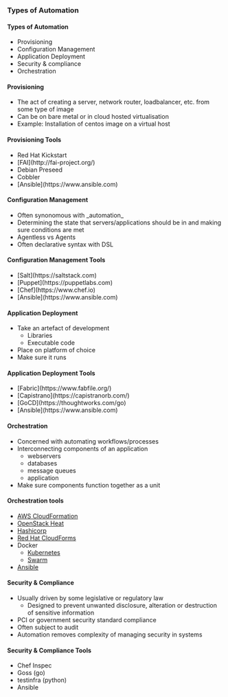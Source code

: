 ### Types of Automation


#### Types of Automation

* Provisioning <!-- .element: class="fragment" data-fragment-index="0" -->
* Configuration Management <!-- .element: class="fragment" data-fragment-index="1" -->
* Application Deployment <!-- .element: class="fragment" data-fragment-index="2" -->
* Security & compliance <!-- .element: class="fragment" data-fragment-index="3" -->
* Orchestration <!-- .element: class="fragment" data-fragment-index="4" -->


#### Provisioning

* The act of creating a server, network router, loadbalancer, etc. from some type of image
* Can be on bare metal or in cloud hosted virtualisation
* Example: Installation of centos image on a virtual host


#### Provisioning Tools

* Red Hat Kickstart <!-- .element: class="fragment" data-fragment-index="0" -->
* <!-- .element: class="fragment" data-fragment-index="1" -->[FAI](http://fai-project.org/) 
* Debian Preseed <!-- .element: class="fragment" data-fragment-index="2" -->
* Cobbler <!-- .element: class="fragment" data-fragment-index="3" -->
* <!-- .element: class="fragment" data-fragment-index="4" -->[Ansible](https://www.ansible.com) 


#### Configuration Management

* <!-- .element: class="fragment" data-fragment-index="0" -->Often synonomous with _automation_ 
* Determining the state that servers/applications should be in and making sure conditions are met <!-- .element: class="fragment" data-fragment-index="1" -->
* Agentless vs Agents <!-- .element: class="fragment" data-fragment-index="2" -->
* Often declarative syntax with DSL <!-- .element: class="fragment" data-fragment-index="3" -->


#### Configuration Management Tools

* <!-- .element: class="fragment" data-fragment-index="0" -->[Salt](https://saltstack.com) 
* <!-- .element: class="fragment" data-fragment-index="1" -->[Puppet](https://puppetlabs.com) 
* <!-- .element: class="fragment" data-fragment-index="2" -->[Chef](https://www.chef.io) 
* <!-- .element: class="fragment" data-fragment-index="3" -->[Ansible](https://www.ansible.com) 


#### Application Deployment

* Take an artefact of development <!-- .element: class="fragment" data-fragment-index="0" -->
  * Libraries <!-- .element: class="fragment" data-fragment-index="1" -->
  * Executable code <!-- .element: class="fragment" data-fragment-index="2" -->
* Place on platform of choice <!-- .element: class="fragment" data-fragment-index="3" -->
* Make sure it runs <!-- .element: class="fragment" data-fragment-index="4" -->


#### Application Deployment Tools

* <!-- .element: class="fragment" data-fragment-index="0" -->[Fabric](https://www.fabfile.org/)
* <!-- .element: class="fragment" data-fragment-index="1" -->[Capistrano](https://capistranorb.com/)
* <!-- .element: class="fragment" data-fragment-index="2" -->[GoCD](https://thoughtworks.com/go)
* <!-- .element: class="fragment" data-fragment-index="3" -->[Ansible](https://www.ansible.com)


#### Orchestration

* Concerned with automating workflows/processes
* Interconnecting components of an application
  * webservers
  * databases
  * message queues
  * application
* Make sure components function together as a unit


#### Orchestration tools

* [AWS CloudFormation](https://aws.amazon.com/cloudformation/)
* [OpenStack Heat](https://wiki.openstack.org/wiki/Heat)
* [Hashicorp](https://www.terraform.io/)
* [Red Hat CloudForms](https://www.redhat.com/en/technologies/cloud-computing/cloudforms)
* Docker
  * [Kubernetes](https://kubernetes.io)
  * [Swarm](https://docs.docker.com/engine/swarm)
* [Ansible](https://www.ansible.com)


#### Security & Compliance

* Usually driven by some legislative or regulatory law
  * Designed to prevent unwanted disclosure, alteration or destruction of sensitive information
* PCI or government security standard compliance
* Often subject to audit
* Automation removes complexity of managing security in systems


#### Security & Compliance Tools

* Chef Inspec
* Goss (go)
* testinfra (python)
* Ansible
